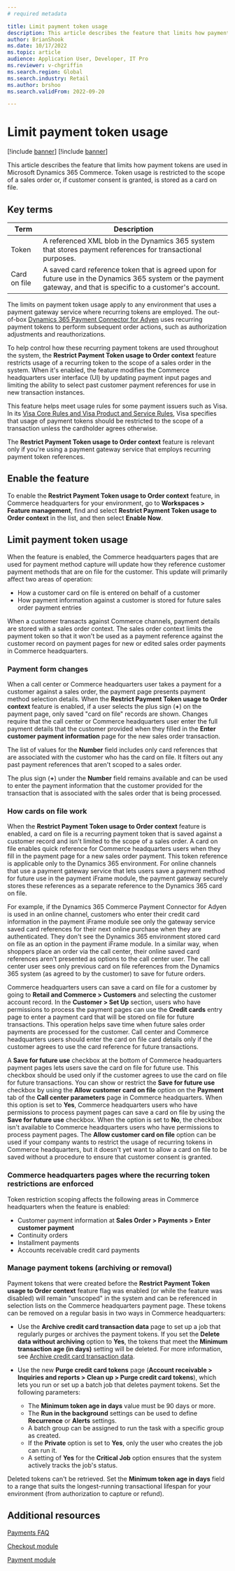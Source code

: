 ```yaml
---
# required metadata

title: Limit payment token usage
description: This article describes the feature that limits how payment tokens are used in Microsoft Dynamics 365 Commerce.
author: BrianShook
ms.date: 10/17/2022
ms.topic: article
audience: Application User, Developer, IT Pro
ms.reviewer: v-chgriffin
ms.search.region: Global
ms.search.industry: Retail
ms.author: brshoo
ms.search.validFrom: 2022-09-20

---
```


# Limit payment token usage

[!include [banner](../includes/banner.md)]
[!include [banner](../includes/preview-banner.md)]

This article describes the feature that limits how payment tokens are used in Microsoft Dynamics 365 Commerce. Token usage is restricted to the scope of a sales order or, if customer consent is granted, is stored as a card on file.

## Key terms

| Term | Description |
|---|---|
| Token | A referenced XML blob in the Dynamics 365 system that stores payment references for transactional purposes. |
| Card on file | A saved card reference token that is agreed upon for future use in the Dynamics 365 system or the payment gateway, and that is specific to a customer's account. |

The limits on payment token usage apply to any environment that uses a payment gateway service where recurring tokens are employed. The out-of-box [Dynamics 365 Payment Connector for Adyen](adyen-connector.md) uses recurring payment tokens to perform subsequent order actions, such as authorization adjustments and reauthorizations.

To help control how these recurring payment tokens are used throughout the system, the **Restrict Payment Token usage to Order context** feature restricts usage of a recurring token to the scope of a sales order in the system. When it's enabled, the feature modifies the Commerce headquarters user interface (UI) by updating payment input pages and limiting the ability to select past customer payment references for use in new transaction instances.

This feature helps meet usage rules for some payment issuers such as Visa. In its [Visa Core Rules and Visa Product and Service Rules](https://usa.visa.com/content/dam/VCOM/download/about-visa/visa-rules-public.pdf), Visa specifies that usage of payment tokens should be restricted to the scope of a transaction unless the cardholder agrees otherwise.

The **Restrict Payment Token usage to Order context** feature is relevant only if you're using a payment gateway service that employs recurring payment token references.

## Enable the feature

To enable the **Restrict Payment Token usage to Order context** feature, in Commerce headquarters for your environment, go to **Workspaces \> Feature management**, find and select **Restrict Payment Token usage to Order context** in the list, and then select **Enable Now**.

## Limit payment token usage

When the feature is enabled, the Commerce headquarters pages that are used for payment method capture will update how they reference customer payment methods that are on file for the customer. This update will primarily affect two areas of operation:

- How a customer card on file is entered on behalf of a customer
- How payment information against a customer is stored for future sales order payment entries

When a customer transacts against Commerce channels, payment details are stored with a sales order context. The sales order context limits the payment token so that it won't be used as a payment reference against the customer record on payment pages for new or edited sales order payments in Commerce headquarters.

### Payment form changes

When a call center or Commerce headquarters user takes a payment for a customer against a sales order, the payment page presents payment method selection details. When the **Restrict Payment Token usage to Order context** feature is enabled, if a user selects the plus sign (**+**) on the payment page, only saved "card on file" records are shown. Changes require that the call center or Commerce headquarters user enter the full payment details that the customer provided when they filled in the **Enter customer payment information** page for the new sales order transaction.

The list of values for the **Number** field includes only card references that are associated with the customer who has the card on file. It filters out any past payment references that aren't scoped to a sales order.

The plus sign (**+**) under the **Number** field remains available and can be used to enter the payment information that the customer provided for the transaction that is associated with the sales order that is being processed.

### How cards on file work

When the **Restrict Payment Token usage to Order context** feature is enabled, a card on file is a recurring payment token that is saved against a customer record and isn't limited to the scope of a sales order. A card on file enables quick reference for Commerce headquarters users when they fill in the payment page for a new sales order payment. This token reference is applicable only to the Dynamics 365 environment. For online channels that use a payment gateway service that lets users save a payment method for future use in the payment iFrame module, the payment gateway securely stores these references as a separate reference to the Dynamics 365 card on file.

For example, if the Dynamics 365 Commerce Payment Connector for Adyen is used in an online channel, customers who enter their credit card information in the payment iFrame module see only the gateway service saved card references for their next online purchase when they are authenticated. They don't see the Dynamics 365 environment stored card on file as an option in the payment iFrame module. In a similar way, when shoppers place an order via the call center, their online saved card references aren't presented as options to the call center user. The call center user sees only previous card on file references from the Dynamics 365 system (as agreed to by the customer) to save for future orders.

Commerce headquarters users can save a card on file for a customer by going to **Retail and Commerce \> Customers** and selecting the customer account record. In the **Customer \> Set Up** section, users who have permissions to process the payment pages can use the **Credit cards** entry page to enter a payment card that will be stored on file for future transactions. This operation helps save time when future sales order payments are processed for the customer. Call center and Commerce headquarters users should enter the card on file card details only if the customer agrees to use the card reference for future transactions.

A **Save for future use** checkbox at the bottom of Commerce headquarters payment pages lets users save the card on file for future use. This checkbox should be used only if the customer agrees to use the card on file for future transactions. You can show or restrict the **Save for future use** checkbox by using the **Allow customer card on file** option on the **Payment** tab of the **Call center parameters** page in Commerce headquarters. When this option is set to **Yes**, Commerce headquarters users who have permissions to process payment pages can save a card on file by using the **Save for future use** checkbox. When the option is set to **No**, the checkbox isn't available to Commerce headquarters users who have permissions to process payment pages. The **Allow customer card on file** option can be used if your company wants to restrict the usage of recurring tokens in Commerce headquarters, but it doesn't yet want to allow a card on file to be saved without a procedure to ensure that customer consent is granted.

### Commerce headquarters pages where the recurring token restrictions are enforced

Token restriction scoping affects the following areas in Commerce headquarters when the feature is enabled:

- Customer payment information at **Sales Order \> Payments \> Enter customer payment**
- Continuity orders
- Installment payments
- Accounts receivable credit card payments

### Manage payment tokens (archiving or removal)

Payment tokens that were created before the **Restrict Payment Token usage to Order context** feature flag was enabled (or while the feature was disabled) will remain "unscoped" in the system and can be referenced in selection lists on the Commerce headquarters payment page. These tokens can be removed on a regular basis in two ways in Commerce headquarters:

- Use the **Archive credit card transaction data** page to set up a job that regularly purges or archives the payment tokens. If you set the **Delete data without archiving** option to **Yes**, the tokens that meet the **Minimum transaction age (in days)** setting will be deleted. For more information, see [Archive credit card transaction data](archive-cc-data.md).
- Use the new **Purge credit card tokens** page (**Account receivable \> Inquiries and reports \> Clean up \> Purge credit card tokens**), which lets you run or set up a batch job that deletes payment tokens. Set the following parameters:

    - The **Minimum token age in days** value must be 90 days or more.
    - The **Run in the background** settings can be used to define **Recurrence** or **Alerts** settings.
    - A batch group can be assigned to run the task with a specific group as created.
    - If the **Private** option is set to **Yes**, only the user who creates the job can run it.
    - A setting of **Yes** for the **Critical Job** option ensures that the system actively tracks the job's status.

Deleted tokens can't be retrieved. Set the **Minimum token age in days** field to a range that suits the longest-running transactional lifespan for your environment (from authorization to capture or refund).

## Additional resources

[Payments FAQ](payments-retail.md)

[Checkout module](../add-checkout-module.md)

[Payment module](../payment-module.md)
